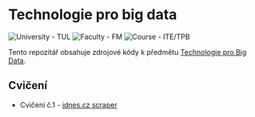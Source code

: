 # Technologie pro big data
<p>
    <img src="https://img.shields.io/badge/University%20-TUL-5948AD?labelColor=black&style=for-the-badge" alt="University - TUL" />
    <img src="https://img.shields.io/badge/Faculty%20-FM-ea7603?labelColor=black&style=for-the-badge" alt="Faculty - FM" />
    <img src="https://img.shields.io/badge/Course%20-NTI%2FWEA-f1e05a?labelColor=black&style=for-the-badge" alt="Course - ITE/TPB" />
</p>

Tento repozitář obsahuje zdrojové kódy k předmětu [Technologie pro Big Data](https://stag.tul.cz/ects/fakulty/FM/ITE/TPB).

## Cvičení

* Cvičení č.1 - [idnes.cz scraper](01_idnes_scraper/README.MD)